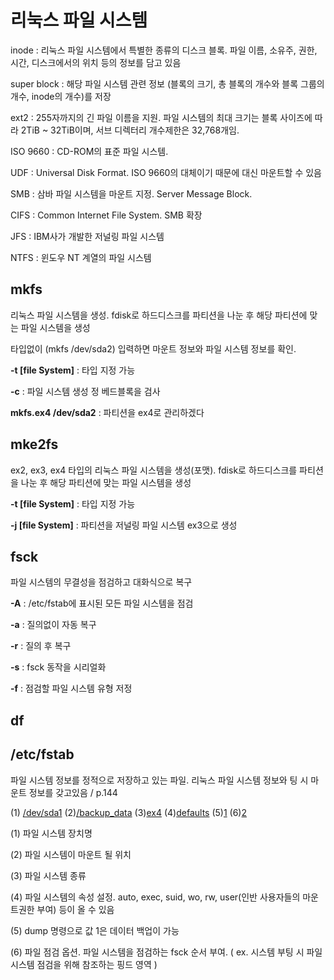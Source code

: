 # 리눅스 파일 시스템



inode : 리눅스 파일 시스템에서 특별한 종류의 디스크 블록. 파일 이름, 소유주, 권한, 시간, 디스크에서의 위치 등의 정보를 담고 있음

super block : 해당 파일 시스템 관련 정보 (블록의 크기, 총 블록의 개수와 블록 그룹의 개수, inode의 개수)를 저장

ext2 : 255자까지의 긴 파일 이름을 지원. 파일 시스템의 최대 크기는 블록 사이즈에 따라 2TiB ~ 32TiB이며, 서브 디렉터리 개수제한은 32,768개임.

ISO 9660 : CD-ROM의 표준 파일 시스템. 

UDF : Universal Disk Format. ISO 9660의 대체이기 때문에 대신 마운트할 수 있음

SMB : 삼바 파일 시스템을 마운트 지정. Server Message Block. 

CIFS : Common Internet File System. SMB 확장

JFS : IBM사가 개발한 저널링 파일 시스템

NTFS : 윈도우 NT 계열의 파일 시스템





## mkfs

리눅스 파일 시스템을 생성. fdisk로 하드디스크를 파티션을 나눈 후 해당 파티션에 맞는 파일 시스템을 생성

타입없이 (mkfs /dev/sda2) 입력하면 마운트 정보와 파일 시스템 정보를 확인.

**-t [file System]** : 타입 지정 가능

**-c** : 파일 시스템 생성 정 베드블록을 검사

**mkfs.ex4 /dev/sda2** : 파티션을 ex4로 관리하겠다



## mke2fs

ex2, ex3, ex4 타입의 리눅스 파일 시스템을 생성(포맷). fdisk로 하드디스크를 파티션을 나눈 후 해당 파티션에 맞는 파일 시스템을 생성

**-t [file System]** : 타입 지정 가능

**-j [file System]** : 파티션을 저널링 파일 시스템 ex3으로 생성



## fsck

파일 시스템의 무결성을 점검하고 대화식으로 복구

**-A** : /etc/fstab에 표시된 모든 파일 시스템을 점검

**-a** : 질의없이 자동 복구

**-r** : 질의 후 복구

**-s** : fsck 동작을 시리얼화

**-f** : 점검할 파일 시스템 유형 저정



## df



## /etc/fstab

파일 시스템 정보를 정적으로 저장하고 있는 파일. 리눅스 파일 시스템 정보와 팅 시 마운트 정보를 갖고있음 / p.144 

(1) <u> /dev/sda1</u>  (2)<u>/backup_data</u>  (3)<u>ex4</u>  (4)<u>defaults</u>  (5)<u>1</u>  (6)<u>2</u>  

(1) 파일 시스템 장치명

(2) 파일 시스템이 마운트 될 위치

(3) 파일 시스템 종류

(4) 파일 시스템의 속성 설정. auto, exec, suid, wo, rw, user(인반 사용자들의 마운트권한 부여) 등이 올 수 있음

(5) dump 명령으로 값 1은 데이터 백업이 가능

(6) 파일 점검 옵션. 파일 시스템을 점검하는 fsck 순서 부여. ( ex. 시스템 부팅 시 파일 시스템 점검을 위해 참조하는 핑드 영역 )







